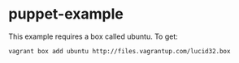 # puppet-example

This example requires a box called ubuntu. To get:

    vagrant box add ubuntu http://files.vagrantup.com/lucid32.box
